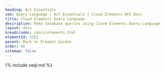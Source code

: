 ```yaml
---
heading: Act Essentials
seo: Query Language | Act Essentials | Cloud Elements API Docs
title: Cloud Elements Query Language
description: Make database queries using Cloud Elements Query Language.
layout: docs
breadcrumbs: /docs/elements.html
elementId: 1251
parent: Back to Element Guides
order: 45
sitemap: false
---
```


{% include ceql.md %}
